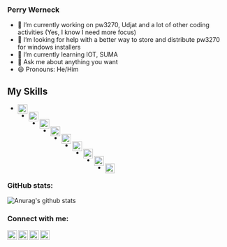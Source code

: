 ### Perry Werneck

- 🔭 I’m currently working on pw3270, Udjat and a lot of other coding activities (Yes, I know I need more focus)
- 🤔 I’m looking for help with a better way to store and distribute pw3270 for windows installers
- 🌱 I’m currently learning IOT, SUMA
- 💬 Ask me about anything you want
- 😄 Pronouns: He/Him


## My Skills

- <img align="left" alt="OpenSUSE" width="22px" src="https://cdn.jsdelivr.net/npm/simple-icons@3.9.0/icons/opensuse.svg" />
- <img align="left" alt="C" width="22px" src="https://cdn.jsdelivr.net/npm/simple-icons@3.9.0/icons/c.svg" />
- <img align="left" alt="C++" width="22px" src="https://cdn.jsdelivr.net/npm/simple-icons@3.9.0/icons/cplusplus.svg" />
- <img align="left" alt="JavaScript" width="22px" src="https://cdn.jsdelivr.net/npm/simple-icons@3.9.0/icons/javascript.svg" />
- <img align="left" alt="Linux" width="22px" src="https://cdn.jsdelivr.net/npm/simple-icons@3.9.0/icons/linux.svg" />
- <img align="left" alt="OpenSUSE" width="22px" src="https://cdn.jsdelivr.net/npm/simple-icons@3.9.0/icons/opensuse.svg" />
- <img align="left" alt="HTML-5" width="22px" src="https://cdn.jsdelivr.net/npm/simple-icons@3.9.0/icons/html5.svg" />
- <img align="left" alt="LibreOffice" width="22px" src="https://cdn.jsdelivr.net/npm/simple-icons@3.9.0/icons/libreoffice.svg" />
- <img align="left" alt="Python" width="22px" src="https://cdn.jsdelivr.net/npm/simple-icons@3.9.0/icons/python.svg" />


### GitHub stats:

![Anurag's github stats](https://github-readme-stats.vercel.app/api?username=PerryWerneck&show_icons=true&theme=radical)

### Connect with me:

[<img align="left" alt="GMail" width="22px" src="https://cdn.jsdelivr.net/npm/simple-icons@3.9.0/icons/gmail.svg" />][gmail]
[<img align="left" alt="Facebook" width="22px" src="https://cdn.jsdelivr.net/npm/simple-icons@3.9.0/icons/facebook.svg" />][facebook]
[<img align="left" alt="Twitter" width="22px" src="https://cdn.jsdelivr.net/npm/simple-icons@v3/icons/twitter.svg" />][twitter]
[<img align="left" alt="LinkedIn" width="22px" src="https://cdn.jsdelivr.net/npm/simple-icons@v3/icons/linkedin.svg" />][linkedin]

<!-- 
https://cdn.jsdelivr.net/npm/simple-icons@3.9.0/icons/googledrive.svg
-->

<!--

References: https://www.youtube.com/watch?v=ECuqb5Tv9qI

**PerryWerneck/PerryWerneck** is a ✨ _special_ ✨ repository because its `README.md` (this file) appears on your GitHub profile.

Here are some ideas to get you started:

- 👯 I’m looking to collaborate on ...
- 🤔 I’m looking for help with ...
- 📫 How to reach me: ...
- ⚡ Fun fact: ...
-->

[gmail]: mailto:perry.werneck@gmail.com
[twitter]: https://twitter.com/PerryWerneck
[linkedin]: https://linkedin.com/in/perrywerneck
[facebook]: https://www.facebook.com/perry.werneck


